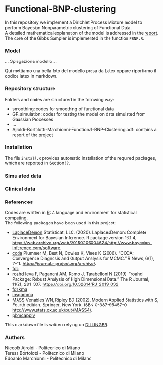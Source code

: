 # Functional-BNP-clustering

In this repository we implement a Dirichlet Process Mixture model to perform Bayesian Nonparametric clustering  of Functional Data. \
A detailed mathematical explanation of the model is addressed in the [report](). \
The core of the Gibbs Sampler is implemented in the function `FBNP.R`.

### Model

... Spiegazione modello ...

Qui mettiamo una bella foto del modello presa da Latex oppure riportiamo il codice latex in markdown.

### Repository structure

Folders and codes are structured in the following way:
- smoothing: codes for smoothing of functional data
- GP_simulation: codes for testing the model on data simulated from Gaussian Processes
- ...
- Ajroldi-Bortolotti-Marchionni-Functional-BNP-Clustering.pdf: contains a report of the project

### Installation

The file `install.R` provides automatic installation of the required packages, which are reported in Section??.

### Simulated data

### Clinical data

### References

Codes are written in [R](https://www.r-project.org/): A language and environment for statistical computing. \
The following packages have been used in this project:
- [LaplaceDemon](https://CRAN.R-project.org/package=LaplacesDemon) Statisticat, LLC. (2020). LaplacesDemon: Complete Environment for Bayesian Inference. R package version 16.1.4, https://web.archive.org/web/20150206004624/http://www.bayesian-inference.com/software.
- [coda](https://CRAN.R-project.org/package=coda) Plummer M, Best N, Cowles K, Vines K (2006). “CODA: Convergence Diagnosis and Output Analysis for MCMC.” R News, 6(1), 7–11. https://journal.r-project.org/archive/.
- [fda](https://cran.r-project.org/web/packages/fda/index.html)
- [roahd](https://CRAN.R-project.org/package=roahd) Ieva F, Paganoni AM, Romo J, Tarabelloni N (2019). “roahd Package: Robust Analysis of High Dimensional Data.” The R Journal, 11(2), 291–307. https://doi.org/10.32614/RJ-2019-032
- [fdakma]()
- [invgamma](https://CRAN.R-project.org/package=invgamma)
- [MASS](https://CRAN.R-project.org/package=MASS) Venables WN, Ripley BD (2002). Modern Applied Statistics with S, Fourth edition. Springer, New York. ISBN 0-387-95457-0 http://www.stats.ox.ac.uk/pub/MASS4/.
- [pbmcapply](https://CRAN.R-project.org/package=pbmcapply )

This markdown file is written relying on [DILLINGER](https://dillinger.io/).

### Authors

Niccolò Ajroldi - Politecnico di Milano \
Teresa Bortolotti - Politecnico di Milano \
Edoardo Marchionni - Politecnico di Milano

